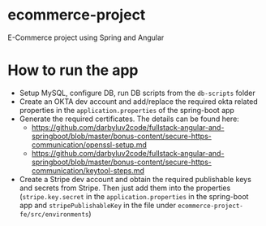 # ecommerce-project
E-Commerce project using Spring and Angular

# How to run the app
* Setup MySQL, configure DB, run DB scripts from the `db-scripts` folder
* Create an OKTA dev account and add/replace the required okta related properties in the `application.properties` of the spring-boot app
* Generate the required certificates. The details can be found here:
  * https://github.com/darbyluv2code/fullstack-angular-and-springboot/blob/master/bonus-content/secure-https-communication/openssl-setup.md
  * https://github.com/darbyluv2code/fullstack-angular-and-springboot/blob/master/bonus-content/secure-https-communication/keytool-steps.md
* Create a Stripe dev account and obtain the required publishable keys and secrets from Stripe. Then just add them into the properties (`stripe.key.secret` in the `application.properties` in the spring-boot app and `stripePublishableKey` in the file under `ecommerce-project-fe/src/environments`)